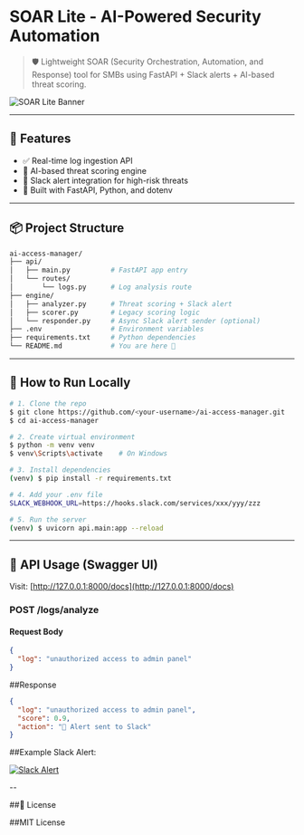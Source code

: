 # SOAR Lite - AI-Powered Security Automation

> 🛡️ Lightweight SOAR (Security Orchestration, Automation, and Response) tool for SMBs using FastAPI + Slack alerts + AI-based threat scoring.

![SOAR Lite Banner](https://via.placeholder.com/1000x200?text=SOAR+Lite+-+AI-Powered+Security+Automation)

---

## 🚀 Features

* ✅ Real-time log ingestion API
* 🤖 AI-based threat scoring engine
* 📲 Slack alert integration for high-risk threats
* 🌱 Built with FastAPI, Python, and dotenv

---

## 📦 Project Structure

```bash
ai-access-manager/
├── api/
│   ├── main.py          # FastAPI app entry
│   └── routes/
│       └── logs.py      # Log analysis route
├── engine/
│   ├── analyzer.py      # Threat scoring + Slack alert
│   ├── scorer.py        # Legacy scoring logic
│   └── responder.py     # Async Slack alert sender (optional)
├── .env                 # Environment variables
├── requirements.txt     # Python dependencies
└── README.md            # You are here 🚀
```

---

## 🧪 How to Run Locally

```bash
# 1. Clone the repo
$ git clone https://github.com/<your-username>/ai-access-manager.git
$ cd ai-access-manager

# 2. Create virtual environment
$ python -m venv venv
$ venv\Scripts\activate    # On Windows

# 3. Install dependencies
(venv) $ pip install -r requirements.txt

# 4. Add your .env file
SLACK_WEBHOOK_URL=https://hooks.slack.com/services/xxx/yyy/zzz

# 5. Run the server
(venv) $ uvicorn api.main:app --reload
```

---

## 🧪 API Usage (Swagger UI)

Visit: [http://127.0.0.1:8000/docs](http://127.0.0.1:8000/docs)

### POST /logs/analyze

#### Request Body

```json
{
  "log": "unauthorized access to admin panel"
}
```

##Response

```json
{
  "log": "unauthorized access to admin panel",
  "score": 0.9,
  "action": "🚨 Alert sent to Slack"
}
```

##Example Slack Alert:

[![Slack Alert](./slack_alert.png)](https://github.com/suri10/soar-lite/blob/main/SOAR-LITE%20Alerts.PNG)

--

##📄 License

##MIT License
